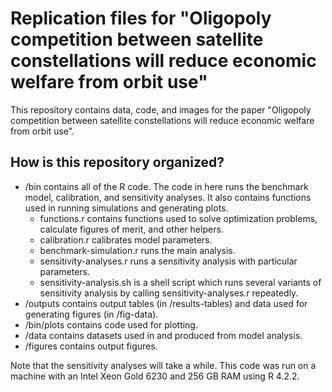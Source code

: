 # Replication files for "Oligopoly competition between satellite constellations will reduce economic welfare from orbit use"

This repository contains data, code, and images for the paper "Oligopoly competition between satellite constellations will reduce economic welfare from orbit use".

## How is this repository organized?

* /bin contains all of the R code. The code in here runs the benchmark model, calibration, and sensitivity analyses. It also contains functions used in running simulations and generating plots.
    * functions.r contains functions used to solve optimization problems, calculate figures of merit, and other helpers.
    * calibration.r calibrates model parameters.
    * benchmark-simulation.r runs the main analysis.
    * sensitivity-analyses.r runs a sensitivity analysis with particular parameters.
    * sensitivity-analysis.sh is a shell script which runs several variants of sensitivity analysis by calling sensitivity-analyses.r repeatedly.
* /outputs contains output tables (in /results-tables) and data used for generating figures (in /fig-data).
* /bin/plots contains code used for plotting.
* /data contains datasets used in and produced from model analysis.
* /figures contains output figures.

Note that the sensitivity analyses will take a while. This code was run on a machine with an Intel Xeon Gold 6230 and 256 GB RAM using R 4.2.2.